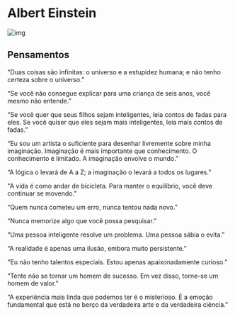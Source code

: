 # Albert Einstein

![img](https://i.imgur.com/wnl9QOh.jpeg)

## Pensamentos

“Duas coisas são infinitas: o universo e a estupidez humana; e não tenho certeza sobre o universo.”

“Se você não consegue explicar para uma criança de seis anos, você mesmo não entende.”

“Se você quer que seus filhos sejam inteligentes, leia contos de fadas para eles. Se você quiser que eles sejam mais inteligentes, leia mais contos de fadas.”

“Eu sou um artista o suficiente para desenhar livremente sobre minha imaginação. Imaginação é mais importante que conhecimento. O conhecimento é limitado. A imaginação envolve o mundo.”

“A lógica o levará de A a Z; a imaginação o levará a todos os lugares.”

"A vida é como andar de bicicleta. Para manter o equilíbrio, você deve continuar se movendo."

“Quem nunca cometeu um erro, nunca tentou nada novo.”

“Nunca memorize algo que você possa pesquisar.”

“Uma pessoa inteligente resolve um problema. Uma pessoa sábia o evita.”

“A realidade é apenas uma ilusão, embora muito persistente.”

"Eu não tenho talentos especiais. Estou apenas apaixonadamente curioso.”

“Tente não se tornar um homem de sucesso. Em vez disso, torne-se um homem de valor.”

“A experiência mais linda que podemos ter é o misterioso. É a emoção fundamental que está no berço da verdadeira arte e da verdadeira ciência.”
